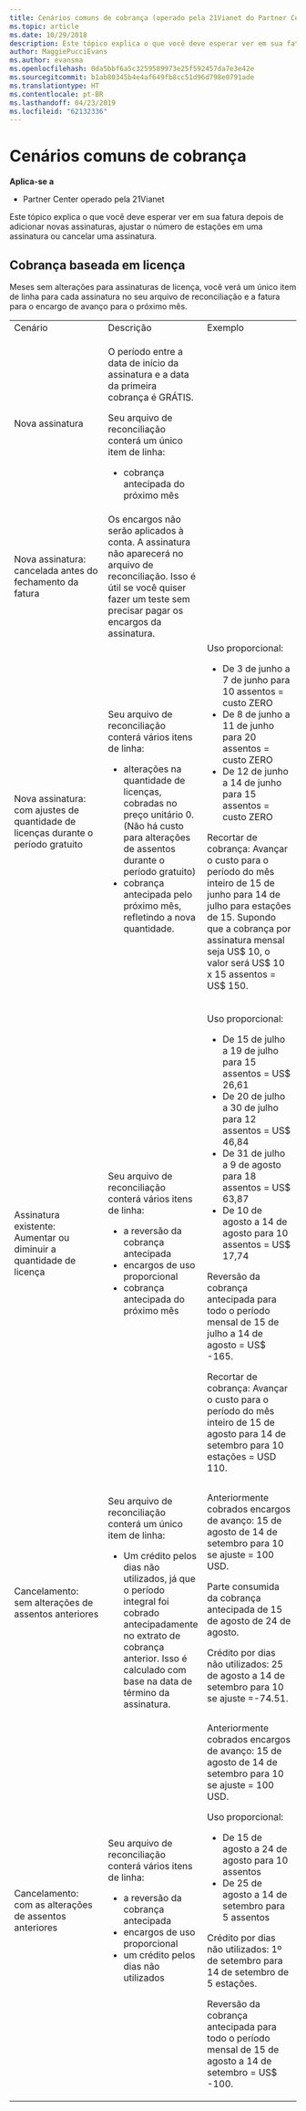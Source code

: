 ```yaml
---
title: Cenários comuns de cobrança (operado pela 21Vianet do Partner Center)
ms.topic: article
ms.date: 10/29/2018
description: Este tópico explica o que você deve esperar ver em sua fatura depois de adicionar novas assinaturas, ajustar o número de estações em uma assinatura ou cancelar uma assinatura.
author: MaggiePucciEvans
ms.author: evansma
ms.openlocfilehash: 0da5bbf6a5c3259589973e25f592457da7e3e42e
ms.sourcegitcommit: b1ab80345b4e4af649fb8cc51d96d798e0791ade
ms.translationtype: HT
ms.contentlocale: pt-BR
ms.lasthandoff: 04/23/2019
ms.locfileid: "62132336"
---
```

# <a name="common-billing-scenarios"></a>Cenários comuns de cobrança

**Aplica-se a**

-   Partner Center operado pela 21Vianet


Este tópico explica o que você deve esperar ver em sua fatura depois de adicionar novas assinaturas, ajustar o número de estações em uma assinatura ou cancelar uma assinatura. 


## <a name="licence-based-billing"></a>Cobrança baseada em licença


Meses sem alterações para assinaturas de licença, você verá um único item de linha para cada assinatura no seu arquivo de reconciliação e a fatura para o encargo de avanço para o próximo mês.

<table>
<colgroup>
<col width="33%" />
<col width="33%" />
<col width="33%" />
</colgroup>
<tbody>
<tr class="odd">
<td>Cenário</td>
<td>Descrição</td>
<td>Exemplo</td>
</tr>
<tr class="even">
<td>Nova assinatura</td>
<td><p>O período entre a data de início da assinatura e a data da primeira cobrança é GRÁTIS.</p>
<p>Seu arquivo de reconciliação conterá um único item de linha:</p>
<ul>
<li>cobrança antecipada do próximo mês</li>
</ul></td>
<td></td>
</tr>
<tr class="odd">
<td>Nova assinatura: cancelada antes do fechamento da fatura</td>
<td>Os encargos não serão aplicados à conta. A assinatura não aparecerá no arquivo de reconciliação. Isso é útil se você quiser fazer um teste sem precisar pagar os encargos da assinatura.</td>
<td></td>
</tr>
<tr class="even">
<td>Nova assinatura: com ajustes de quantidade de licenças durante o período gratuito</td>
<td><p>Seu arquivo de reconciliação conterá vários itens de linha:</p>
<ul>
<li>alterações na quantidade de licenças, cobradas no preço unitário 0. (Não há custo para alterações de assentos durante o período gratuito)</li>
<li>cobrança antecipada pelo próximo mês, refletindo a nova quantidade.</li>
</ul></td>
<td>Uso proporcional:
<ul>
<li>De 3 de junho a 7 de junho para 10 assentos = custo ZERO</li>
<li>De 8 de junho a 11 de junho para 20 assentos = custo ZERO</li>
<li>De 12 de junho a 14 de junho para 15 assentos = custo ZERO</li>
</ul>
<p>Recortar de cobrança: Avançar o custo para o período do mês inteiro de 15 de junho para 14 de julho para estações de 15. Supondo que a cobrança por assinatura mensal seja US$ 10, o valor será US$ 10 x 15 assentos = US$ 150.</p></td>
</tr>
<tr class="odd">
<td>Assinatura existente: Aumentar ou diminuir a quantidade de licença</td>
<td><p>Seu arquivo de reconciliação conterá vários itens de linha:</p>
<ul>
<li>a reversão da cobrança antecipada</li>
<li>encargos de uso proporcional</li>
<li>cobrança antecipada do próximo mês</li>
</ul></td>
<td><p>Uso proporcional:</p>
<ul>
<li>De 15 de julho a 19 de julho para 15 assentos = US$ 26,61</li>
<li>De 20 de julho a 30 de julho para 12 assentos = US$ 46,84</li>
<li>De 31 de julho a 9 de agosto para 18 assentos = US$ 63,87</li>
<li>De 10 de agosto a 14 de agosto para 10 assentos = US$ 17,74</li>
</ul>
Reversão da cobrança antecipada para todo o período mensal de 15 de julho a 14 de agosto = US$ -165.
<p>Recortar de cobrança: Avançar o custo para o período do mês inteiro de 15 de agosto para 14 de setembro para 10 estações = USD 110.</p></td>
</tr>
<tr class="even">
<td>Cancelamento: sem alterações de assentos anteriores</td>
<td><p>Seu arquivo de reconciliação conterá um único item de linha:</p>
<ul>
<li>Um crédito pelos dias não utilizados, já que o período integral foi cobrado antecipadamente no extrato de cobrança anterior. Isso é calculado com base na data de término da assinatura.</li>
</ul></td>
<td>Anteriormente cobrados encargos de avanço: 15 de agosto de 14 de setembro para 10 se ajuste = 100 USD.
<p>Parte consumida da cobrança antecipada de 15 de agosto de 24 de agosto.</p>
<p>Crédito por dias não utilizados: 25 de agosto a 14 de setembro para 10 se ajuste =-74.51.</p></td>
</tr>
<tr class="odd">
<td>Cancelamento: com as alterações de assentos anteriores</td>
<td><p>Seu arquivo de reconciliação conterá vários itens de linha:</p>
<ul>
<li>a reversão da cobrança antecipada</li>
<li>encargos de uso proporcional</li>
<li>um crédito pelos dias não utilizados</li>
</ul></td>
<td>Anteriormente cobrados encargos de avanço: 15 de agosto de 14 de setembro para 10 se ajuste = 100 USD.
<p>Uso proporcional:</p>
<ul>
<li>De 15 de agosto a 24 de agosto para 10 assentos</li>
<li>De 25 de agosto a 14 de setembro para 5 assentos</li>
</ul>
<p>Crédito por dias não utilizados: 1º de setembro para 14 de setembro de 5 estações.</p>
<p>Reversão da cobrança antecipada para todo o período mensal de 15 de agosto a 14 de setembro = US$ -100.</p></td>
</tr>
</tbody>
</table>
